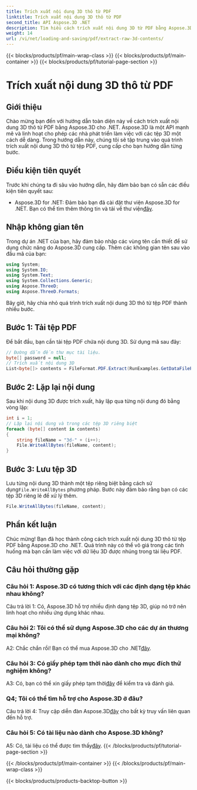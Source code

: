 ```yaml
---
title: Trích xuất nội dung 3D thô từ PDF
linktitle: Trích xuất nội dung 3D thô từ PDF
second_title: API Aspose.3D .NET
description: Tìm hiểu cách trích xuất nội dung 3D từ PDF bằng Aspose.3D cho .NET. Hướng dẫn từng bước với các ví dụ về mã.
weight: 14
url: /vi/net/loading-and-saving/pdf/extract-raw-3d-contents/
---
```


{{< blocks/products/pf/main-wrap-class >}}
{{< blocks/products/pf/main-container >}}
{{< blocks/products/pf/tutorial-page-section >}}

# Trích xuất nội dung 3D thô từ PDF

## Giới thiệu

Chào mừng bạn đến với hướng dẫn toàn diện này về cách trích xuất nội dung 3D thô từ PDF bằng Aspose.3D cho .NET. Aspose.3D là một API mạnh mẽ và linh hoạt cho phép các nhà phát triển làm việc với các tệp 3D một cách dễ dàng. Trong hướng dẫn này, chúng tôi sẽ tập trung vào quá trình trích xuất nội dung 3D thô từ tệp PDF, cung cấp cho bạn hướng dẫn từng bước.

## Điều kiện tiên quyết

Trước khi chúng ta đi sâu vào hướng dẫn, hãy đảm bảo bạn có sẵn các điều kiện tiên quyết sau:

-  Aspose.3D for .NET: Đảm bảo bạn đã cài đặt thư viện Aspose.3D for .NET. Bạn có thể tìm thêm thông tin và tải về thư viện[đây](https://releases.aspose.com/3d/net/).

## Nhập không gian tên

Trong dự án .NET của bạn, hãy đảm bảo nhập các vùng tên cần thiết để sử dụng chức năng do Aspose.3D cung cấp. Thêm các không gian tên sau vào đầu mã của bạn:

```csharp
using System;
using System.IO;
using System.Text;
using System.Collections.Generic;
using Aspose.ThreeD;
using Aspose.ThreeD.Formats;
```

Bây giờ, hãy chia nhỏ quá trình trích xuất nội dung 3D thô từ tệp PDF thành nhiều bước.

## Bước 1: Tải tệp PDF

Để bắt đầu, bạn cần tải tệp PDF chứa nội dung 3D. Sử dụng mã sau đây:

```csharp
// Đường dẫn đến thư mục tài liệu.
byte[] password = null;
// Trích xuất nội dung 3D
List<byte[]> contents = FileFormat.PDF.Extract(RunExamples.GetDataFilePath("House_Design.pdf"), password);
```

## Bước 2: Lặp lại nội dung

Sau khi nội dung 3D được trích xuất, hãy lặp qua từng nội dung đó bằng vòng lặp:

```csharp
int i = 1;
// Lặp lại nội dung và trong các tệp 3D riêng biệt
foreach (byte[] content in contents)
{
    string fileName = "3d-" + (i++);
    File.WriteAllBytes(fileName, content);
}
```

## Bước 3: Lưu tệp 3D

 Lưu từng nội dung 3D thành một tệp riêng biệt bằng cách sử dụng`File.WriteAllBytes` phương pháp. Bước này đảm bảo rằng bạn có các tệp 3D riêng lẻ để xử lý thêm.

```csharp
File.WriteAllBytes(fileName, content);
```

## Phần kết luận

Chúc mừng! Bạn đã học thành công cách trích xuất nội dung 3D thô từ tệp PDF bằng Aspose.3D cho .NET. Quá trình này có thể vô giá trong các tình huống mà bạn cần làm việc với dữ liệu 3D được nhúng trong tài liệu PDF.

## Câu hỏi thường gặp

### Câu hỏi 1: Aspose.3D có tương thích với các định dạng tệp khác nhau không?

Câu trả lời 1: Có, Aspose.3D hỗ trợ nhiều định dạng tệp 3D, giúp nó trở nên linh hoạt cho nhiều ứng dụng khác nhau.

### Câu hỏi 2: Tôi có thể sử dụng Aspose.3D cho các dự án thương mại không?

 A2: Chắc chắn rồi! Bạn có thể mua Aspose.3D cho .NET[đây](https://purchase.aspose.com/buy).

### Câu hỏi 3: Có giấy phép tạm thời nào dành cho mục đích thử nghiệm không?

 A3: Có, bạn có thể xin giấy phép tạm thời[đây](https://purchase.aspose.com/temporary-license/) để kiểm tra và đánh giá.

### Q4; Tôi có thể tìm hỗ trợ cho Aspose.3D ở đâu?

 Câu trả lời 4: Truy cập diễn đàn Aspose.3D[đây](https://forum.aspose.com/c/3d/18) cho bất kỳ truy vấn liên quan đến hỗ trợ.

### Câu hỏi 5: Có tài liệu nào dành cho Aspose.3D không?

 A5: Có, tài liệu có thể được tìm thấy[đây](https://reference.aspose.com/3d/net/).
{{< /blocks/products/pf/tutorial-page-section >}}

{{< /blocks/products/pf/main-container >}}
{{< /blocks/products/pf/main-wrap-class >}}

{{< blocks/products/products-backtop-button >}}
